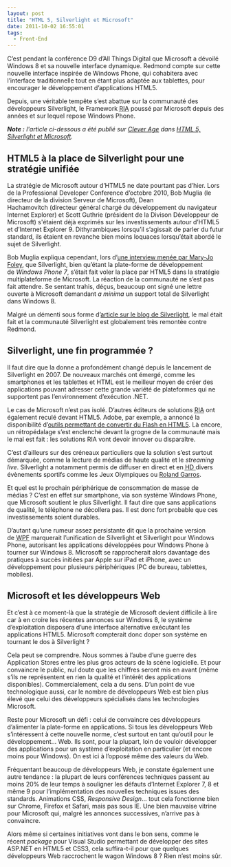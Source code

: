 ```yaml
---
layout: post
title: "HTML 5, Silverlight et Microsoft"
date: 2011-10-02 16:55:01
tags:
  - Front-End
---
```


C’est pendant la conférence D9 d’All Things Digital que Microsoft a dévoilé Windows 8 et sa nouvelle interface dynamique. Redmond compte sur cette nouvelle interface inspirée de Windows Phone, qui cohabitera avec l’interface traditionnelle tout en étant plus adaptée aux tablettes, pour encourager le développement d’applications HTML5.

Depuis, une véritable tempête s’est abattue sur la communauté des développeurs Silverlight, le Framework <abbr title="Rich Internet Application ou Application Internet Riche&nbsp;: application Web offrant des caractéristiques similaires à une application développée pour un système d’exploitation">RIA</abbr> poussé par Microsoft depuis des années et sur lequel repose Windows Phone.

<!-- more -->

<em class="canonical">**Note&nbsp;:** l'article ci-dessous a été publié sur [Clever Age](http://www.clever-age.com/fr/) dans [HTML 5, Silverlight et Microsoft](http://blog.clever-age.com/fr/2011/07/29/html-5-silverlight-et-microsoft/).</em>

## HTML5 à la place de Silverlight pour une stratégie unifiée

La stratégie de Microsoft autour d’HTML5 ne date pourtant pas d’hier. Lors de la Professional Developer Conference d’octobre 2010, Bob Muglia (le directeur de la division Serveur de Microsoft), Dean Hachamovitch (directeur général chargé du développement du navigateur Internet Explorer) et Scott Guthrie (président de la Divison Développeur de Microsoft) s'étaient déjà exprimés sur les investissements autour d’HTML5 et d’Internet Explorer 9\. Dithyrambiques lorsqu’il s’agissait de parler du futur standard, ils étaient en revanche bien moins loquaces lorsqu’était abordé le sujet de Silverlight.

Bob Muglia expliqua cependant, lors d’[une interview menée par Mary-Jo Foley](http://www.zdnet.com/article/microsoft-our-strategy-with-silverlight-has-shifted/), que Silverlight, bien qu’étant la plate-forme de développement de _Windows Phone 7_, s’était fait voler la place par HTML5 dans la stratégie multiplateforme de Microsoft. La réaction de la communauté ne s’est pas fait attendre. Se sentant trahis, déçus, beaucoup ont signé une lettre ouverte à Microsoft demandant _<em>a minima_ </em>un support total de Silverlight dans Windows 8.

Malgré un démenti sous forme d’[article sur le blog de Silverlight](http://blogs.msdn.com/b/silverlight/archive/2010/11/01/pdc-and-silverlight.aspx "PDC and Silverlight"), le mal était fait et la communauté Silverlight est globalement très remontée contre Redmond.

## Silverlight, une fin programmée ?

Il faut dire que la donne a profondément changé depuis le lancement de Silverlight en 2007\. De nouveaux marchés ont émergé, comme les smartphones et les tablettes et HTML est le meilleur moyen de créer des applications pouvant adresser cette grande variété de plateformes qui ne supportent pas l’environnement d’exécution .NET.

Le cas de Microsoft n’est pas isolé. D’autres éditeurs de solutions <abbr title="Rich Internet Application">RIA</abbr> ont également reculé devant HTML5\. Adobe, par exemple, a annoncé la disponibilité d’[outils permettant de convertir du Flash en HTML5](http://blogs.adobe.com/jnack/2010/10/adobe-demos-flash-to-html5-conversion-tool.html "Adobe demos Flash-to-HTML5 conversion tool"). Là encore, un rétropédalage s’est enclenché devant la grogne de la communauté mais le mal est fait : les solutions <abbr>RIA</abbr> vont devoir innover ou disparaître.

C’est d’ailleurs sur des créneaux particuliers que la solution s’est surtout démarquée, comme la lecture de médias de haute qualité et le _streaming live_. Silverlight a notamment permis de diffuser en direct et en <abbr title="High Definition">HD </abbr>divers évènements sportifs comme les Jeux Olympiques ou [Roland Garros](http://www.clubic.com/actualite-278662-microsoft-silverlight-roland-garros.html).

Et quel est le prochain périphérique de consommation de masse de médias ? C’est en effet sur smartphone, via son système Windows Phone, que Microsoft soutient le plus Silverlight. Il faut dire que sans applications de qualité, le téléphone ne décollera pas. Il est donc fort probable que ces investissements soient durables.

D’autant qu’une rumeur assez persistante dit que la prochaine version de <abbr title="Windows Presentation Foundation">WPF</abbr> marquerait l’unification de Silverlight et Silverlight pour Windows Phone, autorisant les applications développées pour Windows Phone à tourner sur Windows 8\. Microsoft se rapprocherait alors davantage des pratiques à succès initiées par Apple sur iPad et iPhone, avec un développement pour plusieurs périphériques (PC de bureau, tablettes, mobiles).

## Microsoft et les développeurs Web

Et c’est à ce moment-là que la stratégie de Microsoft devient difficile à lire car à en croire les récentes annonces sur Windows 8, le système d’exploitation disposera d’une interface alternative exécutant les applications HTML5\. Microsoft compterait donc doper son système en tournant le dos à Silverlight ?

Cela peut se comprendre. Nous sommes à l’aube d’une guerre des Application Stores entre les plus gros acteurs de la scène logicielle. Et pour convaincre le public, nul doute que les chiffres seront mis en avant (même s’ils ne représentent en rien la qualité et l’intérêt des applications disponibles). Commercialement, cela a du sens. D’un point de vue technologique aussi, car le nombre de développeurs Web est bien plus élevé que celui des développeurs spécialisés dans les technologies Microsoft.

Reste pour Microsoft un défi : celui de convaincre ces développeurs d’alimenter la plate-forme en applications. Si tous les développeurs Web s’intéressent à cette nouvelle norme, c’est surtout en tant qu’outil pour le développement… Web. Ils sont, pour la plupart, loin de vouloir développer des applications pour un système d’exploitation en particulier (et encore moins pour Windows). On est ici à l’opposé même des valeurs du Web.

Fréquentant beaucoup de développeurs Web, je constate également une autre tendance : la plupart de leurs conférences techniques passent au moins 20% de leur temps à souligner les défauts d’Internet Explorer 7, 8 et même 9 pour l’implémentation des nouvelles techniques issues des standards. Animations CSS, _Responsive Design_… tout cela fonctionne bien sur Chrome, Firefox et Safari, mais pas sous IE. Une bien mauvaise vitrine pour Microsoft qui, malgré les annonces successives, n’arrive pas à convaincre.

Alors même si certaines initiatives vont dans le bon sens, comme le récent _package_ pour Visual Studio permettant de développer des sites ASP.NET en HTML5 et CSS3, cela suffira-t-il pour que quelques développeurs Web raccrochent le wagon Windows 8 ? Rien n’est moins sûr.
